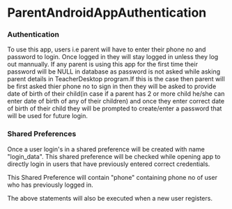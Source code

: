 # ParentAndroidAppAuthentication

### Authentication
To use this app, users i.e parent will have to enter their phone no and password to login. Once logged in they will stay logged in unless they log out mannually. If any parent is using this app for the first time their password will be NULL in database as password is not asked while asking parent details in TeacherDesktop program.If this is the case then parent will be first asked thier phone no to sign in then they will be asked to provide date of birth of their child(in case if a parent has 2 or more child he/she can enter date of birth of any of their children) and once they enter correct date of birth of their child they will be prompted to create/enter a password that will be used for future login.

### Shared Preferences

Once a user login's in a shared preference will be created with name "login_data". This shared preference will be checked while opening app to directly login in users that have previously entered correct credentials.

This Shared Preference will contain "phone" containing phone no of user who has previously logged in.

The above statements will also be executed when a new user registers.